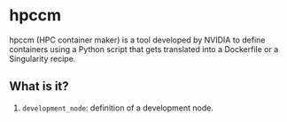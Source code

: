 # hpccm

hpccm (HPC container maker) is a tool developed by NVIDIA to define containers
using a Python script that gets translated into a Dockerfile or a Singularity
recipe.


## What is it?

1. `development_node`: definition of a development node.
